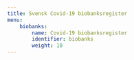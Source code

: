 ```yaml
---
title: Svensk Covid-19 biobanksregister
menu:
    biobanks:
        name: Covid-19 biobanksregister
        identifier: biobanks
        weight: 10
---
```

